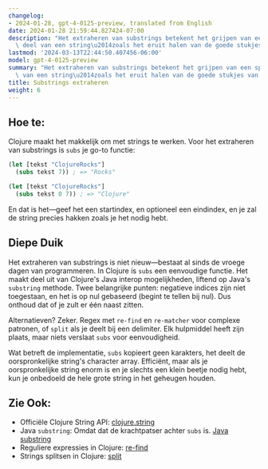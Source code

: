 ```yaml
---
changelog:
- 2024-01-28, gpt-4-0125-preview, translated from English
date: 2024-01-28 21:59:44.827424-07:00
description: "Het extraheren van substrings betekent het grijpen van een specifiek\
  \ deel van een string\u2014zoals het eruit halen van de goede stukjes van een sandwich.\u2026"
lastmod: '2024-03-13T22:44:50.407456-06:00'
model: gpt-4-0125-preview
summary: "Het extraheren van substrings betekent het grijpen van een specifiek deel\
  \ van een string\u2014zoals het eruit halen van de goede stukjes van een sandwich."
title: Substrings extraheren
weight: 6
---
```


## Hoe te:
Clojure maakt het makkelijk om met strings te werken. Voor het extraheren van substrings is `subs` je go-to functie:

```clojure
(let [tekst "ClojureRocks"]
  (subs tekst 7)) ; => "Rocks"

(let [tekst "ClojureRocks"]
  (subs tekst 0 7)) ; => "Clojure"
```

En dat is het—geef het een startindex, en optioneel een eindindex, en je zal de string precies hakken zoals je het nodig hebt.

## Diepe Duik
Het extraheren van substrings is niet nieuw—bestaat al sinds de vroege dagen van programmeren. In Clojure is `subs` een eenvoudige functie. Het maakt deel uit van Clojure's Java interop mogelijkheden, liftend op Java's `substring` methode. Twee belangrijke punten: negatieve indices zijn niet toegestaan, en het is op nul gebaseerd (begint te tellen bij nul). Dus onthoud dat of je zult er één naast zitten.

Alternatieven? Zeker. Regex met `re-find` en `re-matcher` voor complexe patronen, of `split` als je deelt bij een delimiter. Elk hulpmiddel heeft zijn plaats, maar niets verslaat `subs` voor eenvoudigheid.

Wat betreft de implementatie, `subs` kopieert geen karakters, het deelt de oorspronkelijke string's character array. Efficiënt, maar als je oorspronkelijke string enorm is en je slechts een klein beetje nodig hebt, kun je onbedoeld de hele grote string in het geheugen houden.

## Zie Ook:
- Officiële Clojure String API: [clojure.string](https://clojuredocs.org/clojure.string)
- Java `substring`: Omdat dat de krachtpatser achter `subs` is. [Java substring](https://docs.oracle.com/javase/7/docs/api/java/lang/String.html#substring(int,%20int))
- Reguliere expressies in Clojure: [re-find](https://clojuredocs.org/clojure.core/re-find)
- Strings splitsen in Clojure: [split](https://clojuredocs.org/clojure.string/split)
